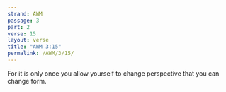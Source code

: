```yaml
---
strand: AWM
passage: 3
part: 2
verse: 15
layout: verse
title: "AWM 3:15"
permalink: /AWM/3/15/
---
```

For it is only once you allow yourself to change perspective that you can change form.
